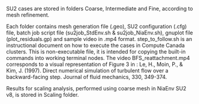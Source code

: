 SU2 cases are stored in folders Coarse, Intermediate and Fine, according to mesh refinement.

Each folder contains mesh generation file (.geo), SU2 configuration (.cfg) file, batch job script file (su2job_StdEnv.sh & su2job_NiaEnv.sh), gnuplot file (plot_residuals.gp) and sample video in .mp4 format. 
step_to_follow.sh is an instructional document on how to execute the cases in Compute Canada clusters. This is non-executable file, it is intended for copying the built-in commands into working terminal nodes. 
The video BFS_reattachment.mp4 corresponds to a visual representation of Figure 3 in : Le, H., Moin, P., & Kim, J. (1997). Direct numerical simulation of turbulent flow over a backward-facing step. Journal of fluid mechanics, 330, 349-374.

Results for scaling analysis, performed using coarse mesh in NiaEnv SU2 v8, is stored in Scaling folder.

